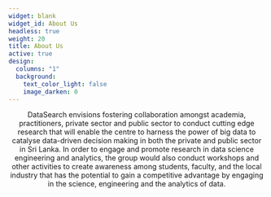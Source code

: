 ```yaml
---
widget: blank
widget_id: About Us
headless: true
weight: 20
title: About Us
active: true
design:
  columns: "1"
  background:
    text_color_light: false
    image_darken: 0
---
```

<p style="text-align: center;">DataSearch envisions fostering collaboration amongst academia, practitioners, private sector and public sector to conduct cutting edge research that will enable the centre to harness the power of big data to catalyse data-driven decision making in both the private and public sector in Sri Lanka. In order to engage and promote research in data science engineering and analytics, the group would also conduct workshops and other activities to create awareness among students, faculty, and the local industry that has the potential to gain a competitive advantage by engaging in the science, engineering and the analytics of data.</p>